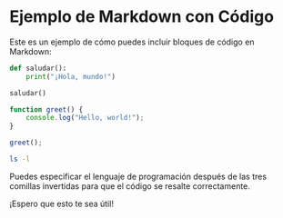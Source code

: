# Ejemplo de Markdown con Código

Este es un ejemplo de cómo puedes incluir bloques de código en Markdown:

```python
def saludar():
    print("¡Hola, mundo!")

saludar()
```

```javascript
function greet() {
    console.log("Hello, world!");
}

greet();
```
```bash
ls -l
```
Puedes especificar el lenguaje de programación después de las tres comillas invertidas para que el código se resalte correctamente.

¡Espero que esto te sea útil!
